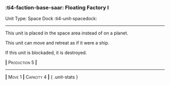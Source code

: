 ### :ti4-faction-base-saar: **Floating Factory I**

Unit Type: Space Dock :ti4-unit-spacedock: 

---

This unit is placed in the space area instead of on a planet. 

This unit can move and retreat as if it were a ship. 

If this unit is blockaded, it is destroyed.

__|__ <span style="font-variant:small-caps;">Production 5</span> __|__

---

__|__ <span style="font-variant:small-caps;">Move 1</span> __|__ <span style="font-variant:small-caps;">Capacity 4</span> __|__
{ .unit-stats }

